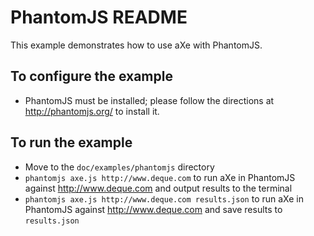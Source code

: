# PhantomJS README #

This example demonstrates how to use aXe with PhantomJS.

## To configure the example ##

* PhantomJS must be installed; please follow the directions at http://phantomjs.org/
  to install it.

## To run the example ##

* Move to the `doc/examples/phantomjs` directory
* `phantomjs axe.js http://www.deque.com` to run aXe in PhantomJS
  against http://www.deque.com and output results to the terminal
* `phantomjs axe.js http://www.deque.com results.json` to run aXe in PhantomJS
  against http://www.deque.com and save results to `results.json`
